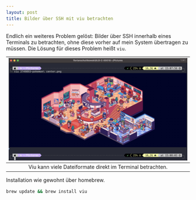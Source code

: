 ```yaml
---
layout: post
title: Bilder über SSH mit viu betrachten
---
```


Endlich ein weiteres Problem gelöst: Bilder über SSH innerhalb eines Terminals zu betrachten, ohne diese vorher auf mein System übertragen zu müssen.
Die Lösung für dieses Problem heißt `viu`.

|![](/assets/images/viu-screenshot.jpg)|
|:-:|
|Viu kann viele Dateiformate direkt im Terminal betrachten.|

Installation wie gewohnt über homebrew.

```bash
brew update && brew install viu
```
